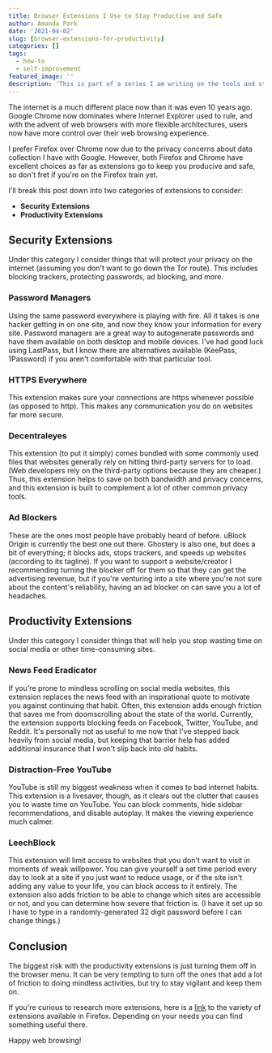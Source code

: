 ```yaml
---
title: Browser Extensions I Use to Stay Productive and Safe
author: Amanda Park
date: '2021-04-02'
slug: [browser-extensions-for-productivity]
categories: []
tags:
  - how-to
  - self-improvement
featured_image: ''
description: 'This is part of a series I am writing on the tools and strategies I use to get work done in a safe manner. This post specifically focuses on internet browsing and using that to your advantage. Following these suggestions can help you feel secure and productive despite all the temptations on the web!'
---
```


The internet is a much different place now than it was even 10 years ago. Google Chrome now dominates where Internet Explorer used to rule, and with the advent of web browsers with more flexible architectures, users now have more control over their web browsing experience. 

I prefer Firefox over Chrome now due to the privacy concerns about data collection I have with Google. However, both Firefox and Chrome have excellent choices as far as extensions go to keep you producive and safe, so don't fret if you're on the Firefox train yet. 

I'll break this post down into two categories of extensions to consider: 
* **Security Extensions** 
* **Productivity Extensions**

## Security Extensions

Under this category I consider things that will protect your privacy on the internet (assuming you don't want to go down the Tor route). This includes blocking trackers, protecting passwords, ad blocking, and more.

### Password Managers

Using the same password everywhere is playing with fire. All it takes is one hacker getting in on one site, and now they know your information for every site. Password managers are a great way to autogenerate passwords and have them available on both desktop and mobile devices. I've had good luck using LastPass, but I know there are alternatives available (KeePass, 1Password) if you aren't comfortable with that particular tool.

### HTTPS Everywhere

This extension makes sure your connections are https whenever possible (as opposed to http). This makes any communication you do on websites far more secure. 

### Decentraleyes

This extension (to put it simply) comes bundled with some commonly used files that websites generally rely on hitting third-party servers for to load. (Web developers rely on the third-party options because they are cheaper.) Thus, this extension helps to save on both bandwidth and privacy concerns, and this extension is built to complement a lot of other common privacy tools.

### Ad Blockers

These are the ones most people have probably heard of before. uBlock Origin is currently the best one out there. Ghostery is also one, but does a bit of everything; it blocks ads, stops trackers, and speeds up websites (according to its tagline). If you want to support a website/creator I recommending turning the blocker off for them so that they can get the advertising revenue, but if you're venturing into a site where you're not sure about the content's reliability, having an ad blocker on can save you a lot of headaches.

## Productivity Extensions

Under this category I consider things that will help you stop wasting time on social media or other time-consuming sites.

### News Feed Eradicator

If you're prone to mindless scrolling on social media websites, this extension replaces the news feed with an inspirational quote to motivate you against continuing that habit. Often, this extension adds enough friction that saves me from doomscrolling about the state of the world. Currently, the extension supports blocking feeds on Facebook, Twitter, YouTube, and Reddit. It's personally not as useful to me now that I've stepped back heavily from social media, but keeping that barrier help has added additional insurance that I won't slip back into old habits.

### Distraction-Free YouTube

YouTube is still my biggest weakness when it comes to bad internet habits. This extension is a livesaver, though, as it clears out the clutter that causes you to waste time on YouTube. You can block comments, hide sidebar recommendations, and disable autoplay. It makes the viewing experience much calmer.

### LeechBlock

This extension will limit access to websites that you don't want to visit in moments of weak willpower. You can give yourself a set time period every day to look at a site if you just want to reduce usage, or if the site isn't adding any value to your life, you can block access to it entirely. The extension also adds friction to be able to change which sites are accessible or not, and you can determine how severe that friction is. (I have it set up so I have to type in a randomly-generated 32 digit password before I can change things.) 

## Conclusion

The biggest risk with the productivity extensions is just turning them off in the browser menu. It can be very tempting to turn off the ones that add a lot of friction to doing mindless activities, but try to stay vigilant and keep them on. 

If you're curious to research more extensions, here is a [link](https://addons.mozilla.org/en-US/firefox/extensions/) to the variety of extensions available in Firefox. Depending on your needs you can find something useful there.

Happy web browsing!